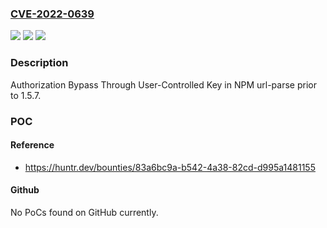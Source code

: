 ### [CVE-2022-0639](https://cve.mitre.org/cgi-bin/cvename.cgi?name=CVE-2022-0639)
![](https://img.shields.io/static/v1?label=Product&message=unshiftio%2Furl-parse&color=blue)
![](https://img.shields.io/static/v1?label=Version&message=n%2Fa&color=blue)
![](https://img.shields.io/static/v1?label=Vulnerability&message=CWE-639%20Authorization%20Bypass%20Through%20User-Controlled%20Key&color=brighgreen)

### Description

Authorization Bypass Through User-Controlled Key in NPM url-parse prior to 1.5.7.

### POC

#### Reference
- https://huntr.dev/bounties/83a6bc9a-b542-4a38-82cd-d995a1481155

#### Github
No PoCs found on GitHub currently.

